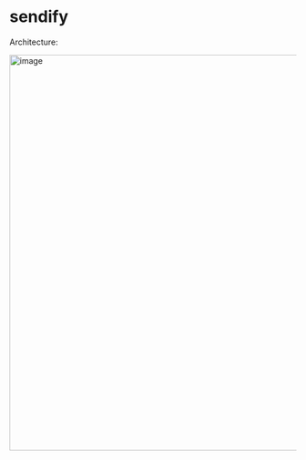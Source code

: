 # sendify
Architecture:

<img width="695" alt="image" src="https://user-images.githubusercontent.com/50090692/178145028-67373d5c-921d-4ec7-b9dc-748d91644207.png">
